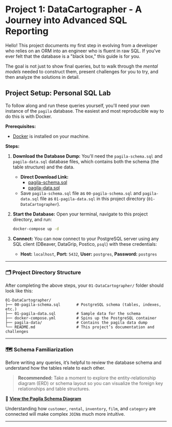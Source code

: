 # Project 1: DataCartographer - A Journey into Advanced SQL Reporting

Hello! This project documents my first step in evolving from a developer who relies on an ORM into an engineer who is fluent in raw SQL. If you've ever felt that the database is a "black box," this guide is for you.

The goal is not just to show final queries, but to walk through the _mental models_ needed to construct them, present challenges for you to try, and then analyze the solutions in detail.

## Project Setup: Personal SQL Lab

To follow along and run these queries yourself, you'll need your own instance of the `pagila` database. The easiest and most reproducible way to do this is with Docker.

**Prerequisites:**

- [Docker](https://www.docker.com/get-started) is installed on your machine.

**Steps:**

1.  **Download the Database Dump:** You'll need the `pagila-schema.sql` and `pagila-data.sql` database files, which contains both the schema (the table structure) and the data.

    - **Direct Download Link:**
      - [pagila-schema.sql](https://github.com/devrimgunduz/pagila/blob/master/pagila-schema.sql)
      - [pagila-data.sql](https://github.com/devrimgunduz/pagila/blob/master/pagila-data.sql)
    - Save `pagila-schema.sql` file as `00-pagila-schema.sql` and `pagila-data.sql` file as `01-pagila-data.sql` in this project directory (`01-DataCartographer`).

2.  **Start the Database:** Open your terminal, navigate to this project directory, and run:

    ```bash
    docker-compose up -d
    ```

3.  **Connect:** You can now connect to your PostgreSQL server using any SQL client (DBeaver, DataGrip, Postico, `psql`) with these credentials:
    - **Host:** `localhost`, **Port:** `5432`, **User:** `postgres`, **Password:** `postgres`

---

### 🗂️ Project Directory Structure

After completing the above steps, your `01-DataCartographer/` folder should look like this:

```plaintext
01-DataCartographer/
├── 00-pagila-schema.sql       # PostgreSQL schema (tables, indexes, etc.)
├── 01-pagila-data.sql         # Sample data for the schema
├── docker-compose.yml         # Spins up the PostgreSQL container
├── pagila-data/               # Contains the pagila data dump
└── README.md                  # This project’s documentation and challenges
```

---

### 🗺️ Schema Familiarization

Before writing any queries, it’s helpful to review the database schema and understand how the tables relate to each other.

> **Recommended:** Take a moment to explore the entity-relationship diagram (ERD) or schema layout so you can visualize the foreign key relationships and table structures.

🔗 **[View the Pagila Schema Diagram](https://github.com/devrimgunduz/pagila/blob/master/pagila-schema-diagram.png)**

Understanding how `customer`, `rental`, `inventory`, `film`, and `category` are connected will make complex `JOIN`s much more intuitive.

---

```

```
